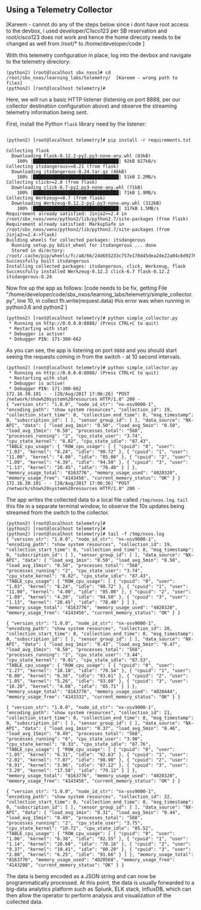 ## Using a Telemetry Collector

[Kareem - cannot do any of the steps below since i dont have root access to the devbox, i used developer/C1sco123 per SB reservation 
and root/cisco123 does not work and hence the home direcoty needs to be changed as well from /root/* to /home/developer/code ]

With this telemetry configuration in place, log into the devbox and navigate to the telemetry directory:

``` shell
(python2) [root@localhost sbx_nxos]# cd /root/sbx_nxos/learning_labs/telemetry/  [Kareem - wrong path to files]
(python2) [root@localhost telemetry]# 

```

Here, we will run a basic HTTP listener (listening on port 8888, per our collector destination configuration above) and observe the streaming telemetry information being sent.

First, install the Python `flask` library need by the listener:

``` shell

(python2) [root@localhost telemetry]# pip install -r requirements.txt

Collecting flask
  Downloading Flask-0.12.2-py2.py3-none-any.whl (83kB)
    100% |████████████████████████████████| 92kB 827kB/s 
Collecting itsdangerous>=0.21 (from flask)
  Downloading itsdangerous-0.24.tar.gz (46kB)
    100% |████████████████████████████████| 51kB 2.2MB/s 
Collecting click>=2.0 (from flask)
  Downloading click-6.7-py2.py3-none-any.whl (71kB)
    100% |████████████████████████████████| 71kB 1.9MB/s 
Collecting Werkzeug>=0.7 (from flask)
  Downloading Werkzeug-0.12.2-py2.py3-none-any.whl (312kB)
    100% |████████████████████████████████| 317kB 1.5MB/s 
Requirement already satisfied: Jinja2>=2.4 in /root/sbx_nxos/venv/python2/lib/python2.7/site-packages (from flask)
Requirement already satisfied: MarkupSafe in /root/sbx_nxos/venv/python2/lib/python2.7/site-packages (from Jinja2>=2.4->flask)
Building wheels for collected packages: itsdangerous
  Running setup.py bdist_wheel for itsdangerous ... done
  Stored in directory: /root/.cache/pip/wheels/fc/a8/66/24d655233c757e178d45dea2de22a04c6d92766abfb741129a
Successfully built itsdangerous
Installing collected packages: itsdangerous, click, Werkzeug, flask
Successfully installed Werkzeug-0.12.2 click-6.7 flask-0.12.2 itsdangerous-0.24

```

Now fire up the app as follows:
[code needs to be fix, getting  File "/home/developer/code/sbx_nxos/learning_labs/telemetry/simple_collector.py", line 10, in collect
    fh.write(request.data)
    this error was when running in python3.6 and python2
]

``` shell
(python2) [root@localhost telemetry]# python simple_collector.py 
 * Running on http://0.0.0.0:8888/ (Press CTRL+C to quit)
 * Restarting with stat
 * Debugger is active!
 * Debugger PIN: 171-300-662

```

As you can see, the app is listening on port `8888` and you should start seeing the requests coming in from the switch - at 10 second intervals.

``` shell
(python2) [root@localhost telemetry]# python simple_collector.py 
 * Running on http://0.0.0.0:8888/ (Press CTRL+C to quit)
 * Restarting with stat
 * Debugger is active!
 * Debugger PIN: 171-300-662
172.16.30.101 - - [28/Aug/2017 17:06:26] "POST /network/show%20system%20resources HTTP/1.0" 200 -
{ "version_str": "1.0.0", "node_id_str": "nx-osv9000-1", "encoding_path": "show system resources", "collection_id": 19, "collection_start_time": 0, "collection_end_time": 0, "msg_timestamp": 0, "subscription_id": [ ], "sensor_group_id": [ ], "data_source": "NX-API", "data": { "load_avg_1min": "0.50", "load_avg_5min": "0.50", "load_avg_15min": "0.50", "processes_total": "568", "processes_running": "2", "cpu_state_user": "3.74", "cpu_state_kernel": "8.82", "cpu_state_idle": "87.43", "TABLE_cpu_usage": { "ROW_cpu_usage": [ { "cpuid": "0", "user": "1.03", "kernel": "8.24", "idle": "90.72" }, { "cpuid": "1", "user": "11.00", "kernel": "4.00", "idle": "85.00" }, { "cpuid": "2", "user": "1.09", "kernel": "4.39", "idle": "94.50" }, { "cpuid": "3", "user": "1.13", "kernel": "20.45", "idle": "78.40" } ] }, "memory_usage_total": "8163776", "memory_usage_used": "4020320", "memory_usage_free": "4143456", "current_memory_status": "OK" } }
172.16.30.101 - - [28/Aug/2017 17:06:36] "POST /network/show%20system%20resources HTTP/1.0" 200 -

```

The app writes the collected data to a local file called `/tmp/nxos.log`. `tail` this file in a separate terminal window, to observe the 10s updates being streamed from the switch to the collector.

``` shell
(python2) [root@localhost telemetry]# 
(python2) [root@localhost telemetry]# 
(python2) [root@localhost telemetry]# tail -f /tmp/nxos.log 
{ "version_str": "1.0.0", "node_id_str": "nx-osv9000-1", "encoding_path": "show system resources", "collection_id": 19, "collection_start_time": 0, "collection_end_time": 0, "msg_timestamp": 0, "subscription_id": [ ], "sensor_group_id": [ ], "data_source": "NX-API", "data": { "load_avg_1min": "0.50", "load_avg_5min": "0.50", "load_avg_15min": "0.50", "processes_total": "568", "processes_running": "2", "cpu_state_user": "3.74", "cpu_state_kernel": "8.82", "cpu_state_idle": "87.43", "TABLE_cpu_usage": { "ROW_cpu_usage": [ { "cpuid": "0", "user": "1.03", "kernel": "8.24", "idle": "90.72" }, { "cpuid": "1", "user": "11.00", "kernel": "4.00", "idle": "85.00" }, { "cpuid": "2", "user": "1.09", "kernel": "4.39", "idle": "94.50" }, { "cpuid": "3", "user": "1.13", "kernel": "20.45", "idle": "78.40" } ] }, "memory_usage_total": "8163776", "memory_usage_used": "4020320", "memory_usage_free": "4143456", "current_memory_status": "OK" } }

{ "version_str": "1.0.0", "node_id_str": "nx-osv9000-1", "encoding_path": "show system resources", "collection_id": 20, "collection_start_time": 0, "collection_end_time": 0, "msg_timestamp": 0, "subscription_id": [ ], "sensor_group_id": [ ], "data_source": "NX-API", "data": { "load_avg_1min": "0.43", "load_avg_5min": "0.47", "load_avg_15min": "0.50", "processes_total": "568", "processes_running": "2", "cpu_state_user": "3.44", "cpu_state_kernel": "9.01", "cpu_state_idle": "87.53", "TABLE_cpu_usage": { "ROW_cpu_usage": [ { "cpuid": "0", "user": "2.27", "kernel": "18.18", "idle": "79.54" }, { "cpuid": "1", "user": "0.00", "kernel": "6.38", "idle": "93.61" }, { "cpuid": "2", "user": "1.05", "kernel": "5.26", "idle": "93.68" }, { "cpuid": "3", "user": "10.20", "kernel": "4.08", "idle": "85.71" } ] }, "memory_usage_total": "8163776", "memory_usage_used": "4020444", "memory_usage_free": "4143332", "current_memory_status": "OK" } }

{ "version_str": "1.0.0", "node_id_str": "nx-osv9000-1", "encoding_path": "show system resources", "collection_id": 21, "collection_start_time": 0, "collection_end_time": 0, "msg_timestamp": 0, "subscription_id": [ ], "sensor_group_id": [ ], "data_source": "NX-API", "data": { "load_avg_1min": "0.37", "load_avg_5min": "0.46", "load_avg_15min": "0.49", "processes_total": "568", "processes_running": "6", "cpu_state_user": "3.90", "cpu_state_kernel": "8.33", "cpu_state_idle": "87.76", "TABLE_cpu_usage": { "ROW_cpu_usage": [ { "cpuid": "0", "user": "1.05", "kernel": "6.31", "idle": "92.63" }, { "cpuid": "1", "user": "2.02", "kernel": "7.07", "idle": "90.90" }, { "cpuid": "2", "user": "8.91", "kernel": "3.96", "idle": "87.12" }, { "cpuid": "3", "user": "3.29", "kernel": "17.58", "idle": "79.12" } ] }, "memory_usage_total": "8163776", "memory_usage_used": "4020320", "memory_usage_free": "4143456", "current_memory_status": "OK" } }

{ "version_str": "1.0.0", "node_id_str": "nx-osv9000-1", "encoding_path": "show system resources", "collection_id": 22, "collection_start_time": 0, "collection_end_time": 0, "msg_timestamp": 0, "subscription_id": [ ], "sensor_group_id": [ ], "data_source": "NX-API", "data": { "load_avg_1min": "0.31", "load_avg_5min": "0.44", "load_avg_15min": "0.49", "processes_total": "568", "processes_running": "2", "cpu_state_user": "3.75", "cpu_state_kernel": "10.72", "cpu_state_idle": "85.52", "TABLE_cpu_usage": { "ROW_cpu_usage": [ { "cpuid": "0", "user": "1.06", "kernel": "6.38", "idle": "92.55" }, { "cpuid": "1", "user": "1.14", "kernel": "20.68", "idle": "78.16" }, { "cpuid": "2", "user": "9.37", "kernel": "10.41", "idle": "80.20" }, { "cpuid": "3", "user": "2.08", "kernel": "6.25", "idle": "91.66" } ] }, "memory_usage_total": "8163776", "memory_usage_used": "4020568", "memory_usage_free": "4143208", "current_memory_status": "OK" } }

```

The data is being encoded as a JSON string and can now be programmatically processed.  At this point, the data is usually forwarded to a big-data analytics platform such as Splunk, ELK stack, InfluxDB, which can then allow the operator to perform analysis and visualization of the collected data.
